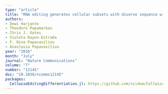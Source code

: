 ```yaml
---
type: "article"
title: "RNA editing generates cellular subsets with diverse sequence within populations"
authors:
- Dewi Harjanto
- Theodore Papamarkou
- Chris J. Oates
- Violeta Rayon-Estrada
- F. Nina Papavasiliou
- Anastasia Papavasiliou
year: "2016"
month: "July"
journal: "Nature Communications"
volume: "7"
number: "12145"
doi: "10.1038/ncomms12145"
packages:
  CellwiseEditingDifferentiation.jl: https://github.com/scidom/CellwiseEditingDifferentiation.jl
---
```

